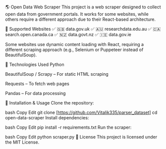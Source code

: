 🌎 Open Data Web Scraper
This project is a web scraper designed to collect open data from government portals. It works for some websites, while others require a different approach due to their React-based architecture.

📌 Supported Websites
✅ 🇬🇧 data.gov.uk
✅ 🇦🇺 researchdata.edu.au
✅ 🇨🇦 search.open.canada.ca
✅ 🇳🇿 data.govt.nz
✅ 🇮🇪 data.gov.ie

Some websites use dynamic content loading with React, requiring a different scraping approach (e.g., Selenium or Puppeteer instead of BeautifulSoup).

🔧 Technologies Used
Python

BeautifulSoup / Scrapy – For static HTML scraping

Requests – To fetch web pages

Pandas – For data processing

🚀 Installation & Usage
Clone the repository:

bash
Copy
Edit
git clone [https://github.com/Vitalik335/parser_dataset]
cd open-data-scraper
Install dependencies:

bash
Copy
Edit
pip install -r requirements.txt
Run the scraper:

bash
Copy
Edit
python scraper.py
📜 License
This project is licensed under the MIT License.
